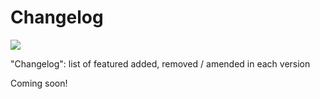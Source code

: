 Changelog
=======

![](../../doc/widgets/images/storynavigator_logo_small.png)

"Changelog": list of featured added, removed / amended in each version

Coming soon!
